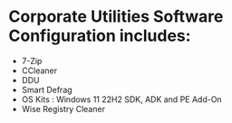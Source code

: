 # Corporate Utilities Software Configuration includes:

- 7-Zip
- CCleaner
- DDU
- Smart Defrag
- OS Kits : Windows 11 22H2 SDK, ADK and PE Add-On
- Wise Registry Cleaner
